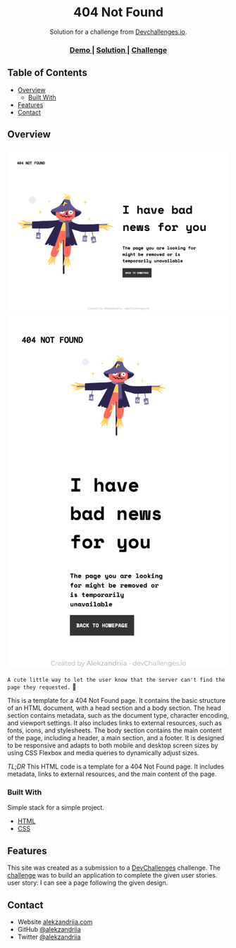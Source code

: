 <!-- Please update value in the {}  -->

<h1 align="center">404 Not Found</h1>

<div align="center">
   Solution for a challenge from  <a href="http://devchallenges.io" target="_blank">Devchallenges.io</a>.
</div>

<div align="center">
  <h3>
    <a href="https://alexoreilly.me/devchallenges.io/404-not-found-master">
      Demo
    </a>
    <span> | </span>
    <a href="https://github.com/alekzandriia/devchallenges.io/tree/main/404-not-found-master">
      Solution
    </a>
    <span> | </span>
    <a href="https://devchallenges.io/challenges/wBunSb7FPrIepJZAg0sY">
      Challenge
    </a>
  </h3>
</div>

<!-- TABLE OF CONTENTS -->

## Table of Contents

- [Overview](#overview)
  - [Built With](#built-with)
- [Features](#features)
- [Contact](#contact)

<!-- OVERVIEW -->

## Overview

![screenshot](./404-desktop.png)
![screenshot](./404-mobile.png)

`A cute little way to let the user know that the server can't find the page they requested.` 👻

This is a template for a 404 Not Found page. It contains the basic structure of an HTML document, with a head section and a body section. The head section contains metadata, such as the document type, character encoding, and viewport settings. It also includes links to external resources, such as fonts, icons, and stylesheets. The body section contains the main content of the page, including a header, a main section, and a footer. It is designed to be responsive and adapts to both mobile and desktop screen sizes by using CSS Flexbox and media queries to dynamically adjust sizes.

_TL;DR_
This HTML code is a template for a 404 Not Found page. It includes metadata, links to external resources, and the main content of the page.

### Built With

<!-- This section should list any major frameworks that you built your project using. Here are a few examples.-->

Simple stack for a simple project.

- [HTML](https://html.spec.whatwg.org/)
- [CSS](https://www.w3.org/TR/css-2022/)

## Features

<!-- List the features of your application or follow the template. Don't share the figma file here :) -->

This site was created as a submission to a [DevChallenges](https://devchallenges.io/challenges) challenge. The [challenge](https://devchallenges.io/challenges/wBunSb7FPrIepJZAg0sY) was to build an application to complete the given user stories. user story: I can see a page following the given design.

## Contact

- Website [alekzandriia.com](https://www.alekzandriia.com)
- GitHub [@alekzandriia](https://github.com/alekzandriia)
- Twitter [@alekzandriia](https://twitter.com/alekzandriia)

